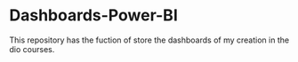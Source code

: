 # Dashboards-Power-BI
This repository has the fuction of store the dashboards of my creation in the dio courses.
